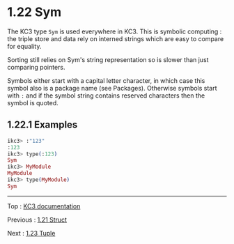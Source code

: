 # 1.22 Sym

The KC3 type `Sym` is used everywhere in KC3. This is symbolic
computing : the triple store and data rely on interned strings
which are easy to compare for equality.

Sorting still relies on Sym's string representation so is slower
than just comparing pointers.

Symbols either start with a capital letter character, in which
case this symbol also is a package name (see Packages).
Otherwise symbols start with `:` and if the symbol string contains
reserved characters then the symbol is quoted.

## 1.22.1 Examples

```elixir
ikc3> :"123"
:123
ikc3> type(:123)
Sym
ikc3> MyModule
MyModule
ikc3> type(MyModule)
Sym
```

---

Top : [KC3 documentation](../)

Previous : [1.21 Struct](1.21_Struct)

Next : [1.23 Tuple](1.23_Tuple)

